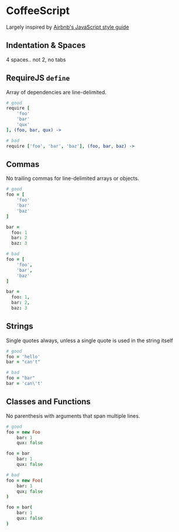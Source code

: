 # CoffeeScript

Largely inspired by [Airbnb's JavaScript style guide](https://github.com/airbnb/javascript#readme)

## Indentation & Spaces

4 spaces.. not 2, no tabs

## RequireJS `define`

Array of dependencies are line-delimited.

```coffeescript
# good
require [
    'foo'
    'bar'
    'qux'
], (foo, bar, qux) ->

# bad
require ['foo', 'bar', 'baz'], (foo, bar, baz) ->
```

## Commas

No trailing commas for line-delimited arrays or objects.

```coffeescript
# good
foo = [
    'foo'
    'bar'
    'baz'
]

bar =
  foo: 1
  bar: 2
  baz: 3

# bad
foo = [
    'foo',
    'bar',
    'baz'
]

bar =
  foo: 1,
  bar: 2,
  baz: 3
```

## Strings

Single quotes always, unless a single quote is used in the string itself

```coffeescript
# good
foo = 'hello'
bar = "can't"

# bad
foo = "bar"
bar = 'can\'t'
```

## Classes and Functions

No parenthesis with arguments that span multiple lines.

```coffeescript
# good
foo = new Foo
    bar: 1
    qux: false

foo = bar
    bar: 1
    qux: false

# bad
foo = new Foo(
    bar: 1
    qux; false
)

foo = bar(
    bar: 1
    qux: false
)
```
